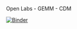 Open Labs - GEMM - CDM

[![Binder](https://mybinder.org/badge.svg)](https://mybinder.org/v2/gh/MuriloHMoreira/Open-Labs---GEMM---CDM/master)
